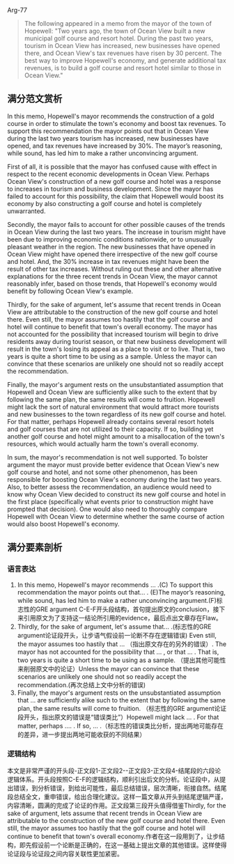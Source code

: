 Arg-77

> The following appeared in a memo from the mayor of the town of Hopewell: "Two years ago, the town of Ocean View built a new municipal golf course and resort hotel. During the past two years, tourism in Ocean View has increased, new businesses have opened there, and Ocean View's tax revenues have risen by 30 percent. The best way to improve Hopewell's economy, and generate additional tax revenues, is to build a golf course and resort hotel similar to those in Ocean View."

## 满分范文赏析

In this memo, Hopewell's mayor recommends the construction of a gold course in order to stimulate the town's economy and boost tax revenues. To support this recommendation the mayor points out that in Ocean View during the last two years tourism has increased, new businesses have opened, and tax revenues have increased by 30%. The mayor’s reasoning, while sound, has led him to make a rather unconvincing argument.

First of all, it is possible that the mayor has confused cause with effect in respect to the recent economic developments in Ocean View. Perhaps Ocean View's construction of a new golf course and hotel was a response to increases in tourism and business development. Since the mayor has failed to account for this possibility, the claim that Hopewell would boost its economy by also constructing a golf course and hotel is completely unwarranted.

Secondly, the mayor fails to account for other possible causes of the trends in Ocean View during the last two years. The increase in tourism might have been due to improving economic conditions nationwide, or to unusually pleasant weather in the region. The new businesses that have opened in Ocean View might have opened there irrespective of the new golf course and hotel. And, the 30% increase in tax revenues might have been the result of other tax increases. Without ruling out these and other alternative explanations for the three recent trends in Ocean View, the mayor cannot reasonably infer, based on those trends, that Hopewell's economy would benefit by following Ocean View's example.

Thirdly, for the sake of argument, let's assume that recent trends in Ocean View are attributable to the construction of the new golf course and hotel there.  Even still, the mayor assumes too hastily that the golf course and hotel will continue to benefit that town's overall economy. The mayor has not accounted for the possibility that increased tourism will begin to drive residents away during tourist season, or that new business development will result in the town's losing its appeal as a place to visit or to live. That is, two years is quite a short time to be using as a sample. Unless the mayor can convince that these scenarios are unlikely one should not so readily accept the recommendation.

Finally, the mayor's argument rests on the unsubstantiated assumption that Hopewell and Ocean View are sufficiently alike such to the extent that by following the same plan, the same results will come to fruition. Hopewell might lack the sort of natural environment that would attract more tourists and new businesses to the town regardless of its new golf course and hotel. For that matter, perhaps Hopewell already contains several resort hotels and golf courses that are not utilized to their capacity. If so, building yet another golf course and hotel might amount to a misallocation of the town's resources, which would actually harm the town's overall economy.

In sum, the mayor's recommendation is not well supported. To bolster argument the mayor must provide better evidence that Ocean View's new golf course and hotel, and not some other phenomenon, has been responsible for boosting Ocean View's economy during the last two years. Also, to better assess the recommendation, an audience would need to know why Ocean View decided to construct its new golf course and hotel in the first place (specifically what events prior to construction might have prompted that decision). One would also need to thoroughly compare Hopewell with Ocean View to determine whether the same course of action would also boost Hopewell's economy.

## 满分要素剖析

### 语言表达
1. In this memo, Hopewell's mayor recommends ... .(C) To support this recommendation the mayor points out that... . (E)The mayor’s reasoning, while sound, has led him to make a rather unconvincing argument.(F)标志性的GRE argument C-E-F开头段结构，首句提出原文的conclusion，接下来引用原文为了支持这一结论所引用的evidence，最后点出文章存在Flaw。
2. Thirdly, for the sake of argument, let's assume that... .(标志性的GRE argument论证段开头，让步语气假设前一论断不存在逻辑错误)  Even still, the mayor assumes too hastily that ... （指出原文存在的另外的错误）. The mayor has not accounted for the possibility that ... , or that ... . That is, two years is quite a short time to be using as a sample. （提出其他可能性来削弱原文中的论证）Unless the mayor can convince that these scenarios are unlikely one should not so readily accept the recommendation.(再次总结上文中分析的错误)
3. Finally, the mayor's argument rests on the unsubstantiated assumption that ... are sufficiently alike such to the extent that by following the same plan, the same results will come to fruition. （标志性的GRE argument论证段开头，指出原文的错误是“错误类比”）Hopewell might lack ... . For that matter, perhaps .... . If so, ... .（标志性的错误类比分析，提出两地可能存在的差异，进一步提出两地可能收获的不同结果）

### 逻辑结构

本文是非常严谨的开头段-正文段1-正文段2--正文段3-正文段4-结尾段的六段论逻辑体系。开头段按照C-E-F的逻辑结构，顺利引出后文的分析。论证段中，从提出错误，到分析错误，到给出可能性，最后总结错误，层次清晰，衔接自然。结尾段总结全文，重申错误，给出合理化建议。这样一篇文章从开头到结尾逻辑严谨，内容清晰，圆满的完成了论证的作用。正文段第三段开头值得借鉴Thirdly, for the sake of argument, lets assume that recent trends in Ocean View are attributable to the construction of the new golf course and hotel there.  Even still, the mayor assumes too hastily that the golf course and hotel will continue to benefit that town's overall economy.作者在这一段用到了，让步结构，即先假设前一个论断是正确的，在这一基础上提出文章的其他错误。这样使得论证段与论证段之间内容关联性更加紧密。